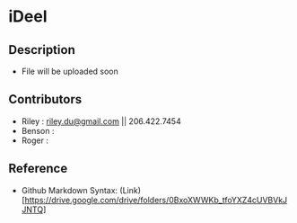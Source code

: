 # iDeel

## Description
- File will be uploaded soon

## Contributors
- Riley : riley.du@gmail.com || 206.422.7454
- Benson :
- Roger :

## Reference
* Github Markdown Syntax: (Link)[https://drive.google.com/drive/folders/0BxoXWWKb_tfoYXZ4cUVBVkJJNTQ]
